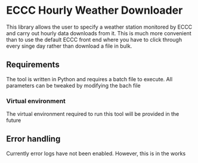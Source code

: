 # ECCC Hourly Weather Downloader
This library allows the user to specify a weather station monitored by ECCC and carry out hourly data downloads from it. This is much more convenient than to use the default ECCC front end where you have to click through every singe day rather than download a file in bulk. 

## Requirements
The tool is written in Python and requires a batch file to execute. All parameters can be tweaked by modifying the bach file

### Virtual environment
The virtual environment required to run this tool will be provided in the future 

## Error handling

Currently error logs have not been enabled. However, this is in the works